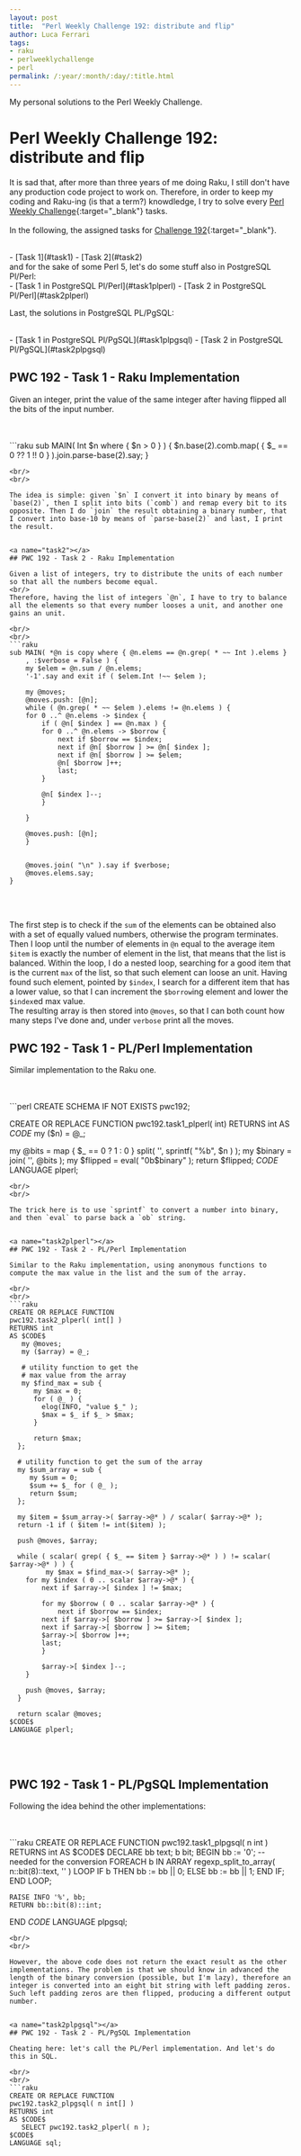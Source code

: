 ```yaml
---
layout: post
title:  "Perl Weekly Challenge 192: distribute and flip"
author: Luca Ferrari
tags:
- raku
- perlweeklychallenge
- perl
permalink: /:year/:month/:day/:title.html
---
```

My personal solutions to the Perl Weekly Challenge.

# Perl Weekly Challenge 192: distribute and flip

It is sad that, after more than three years of me doing Raku, I still don't have any production code project to work on.
Therefore, in order to keep my coding and Raku-ing (is that a term?) knowdledge, I try to solve every  [Perl Weekly Challenge](https://perlweeklychallenge.org/){:target="_blank"} tasks.
<br/>
<br/>
In the following, the assigned tasks for [Challenge 192](https://perlweeklychallenge.org/blog/perl-weekly-challenge-192/){:target="_blank"}.

<br/>
- [Task 1](#task1)
- [Task 2](#task2)

<br/>
and for the sake of some Perl 5, let's do some stuff also in PostgreSQL Pl/Perl:

<br/>
- [Task 1 in PostgreSQL Pl/Perl](#task1plperl)
- [Task 2 in PostgreSQL Pl/Perl](#task2plperl)


Last, the solutions in PostgreSQL PL/PgSQL:

<br/>
- [Task 1 in PostgreSQL Pl/PgSQL](#task1plpgsql)
- [Task 2 in PostgreSQL Pl/PgSQL](#task2plpgsql)



<a name="task1"></a>
## PWC 192 - Task 1 - Raku Implementation

Given an integer, print the value of the same integer after having flipped all the bits of the input number.

<br/>
<br/>
```raku
sub MAIN( Int $n where { $n > 0 } ) {
    $n.base(2).comb.map( { $_ == 0 ?? 1 !! 0 } ).join.parse-base(2).say;
}

```
<br/>
<br/>

The idea is simple: given `$n` I convert it into binary by means of `base(2)`, then I split into bits (`comb`) and remap every bit to its opposite. Then I do `join` the result obtaining a binary number, that I convert into base-10 by means of `parse-base(2)` and last, I print the result.


<a name="task2"></a>
## PWC 192 - Task 2 - Raku Implementation

Given a list of integers, try to distribute the units of each number so that all the numbers become equal.
<br/>
Therefore, having the list of integers `@n`, I have to try to balance all the elements so that every number looses a unit, and another one gains an unit.

<br/>
<br/>
```raku
sub MAIN( *@n is copy where { @n.elems == @n.grep( * ~~ Int ).elems }
	, :$verbose = False ) {
    my $elem = @n.sum / @n.elems;
    '-1'.say and exit if ( $elem.Int !~~ $elem );

    my @moves;
    @moves.push: [@n];
    while ( @n.grep( * ~~ $elem ).elems != @n.elems ) {
	for 0 ..^ @n.elems -> $index {
	    if ( @n[ $index ] == @n.max ) {
		for 0 ..^ @n.elems -> $borrow {
		    next if $borrow == $index;
		    next if @n[ $borrow ] >= @n[ $index ];
		    next if @n[ $borrow ] >= $elem;
		    @n[ $borrow ]++;
		    last;
		}

		@n[ $index ]--;
	    }

	}

	@moves.push: [@n];
    }


    @moves.join( "\n" ).say if $verbose;
    @moves.elems.say;
}

```
<br/>
<br/>

The first step is to check if the `sum` of the elements can be obtained also with a set of equally valued numbers, otherwise the program terminates.
<br/>
Then I loop until the number of elements in `@n` equal to the average item `$item` is exactly the number of element in the list, that means that the list is balanced.
Within the loop, I do a nested loop, searching for a good item that is the current `max` of the list, so that such element can loose an unit. Having found such element, pointed by `$index`, I search for a different item that has a lower value, so that I can increment the `$borrow`ing element and lower the `$index`ed max value.
<br/>
The resulting array is then stored into `@moves`, so that I can both count how many steps I've done and, under `verbose` print all the moves.

<a name="task1plperl"></a>
## PWC 192 - Task 1 - PL/Perl Implementation

Similar implementation to the Raku one.

<br/>
<br/>
```perl
CREATE SCHEMA IF NOT EXISTS pwc192;

CREATE OR REPLACE FUNCTION
pwc192.task1_plperl( int)
RETURNS int
AS $CODE$
  my ($n) = @_;


  my @bits = map { $_ == 0 ? 1 : 0 } split( '', sprintf( "%b", $n ) );
  my $binary = join( '', @bits );
  my $flipped = eval( "0b$binary" );
  return $flipped;
$CODE$
LANGUAGE plperl;

```
<br/>
<br/>

The trick here is to use `sprintf` to convert a number into binary, and then `eval` to parse back a `ob` string.


<a name="task2plperl"></a>
## PWC 192 - Task 2 - PL/Perl Implementation

Similar to the Raku implementation, using anonymous functions to compute the max value in the list and the sum of the array.

<br/>
<br/>
```raku
CREATE OR REPLACE FUNCTION
pwc192.task2_plperl( int[] )
RETURNS int
AS $CODE$
   my @moves;
   my ($array) = @_;

   # utility function to get the
   # max value from the array
   my $find_max = sub {
      my $max = 0;
      for ( @_ ) {
        elog(INFO, "value $_" );
        $max = $_ if $_ > $max;
      }

      return $max;
  };

  # utility function to get the sum of the array
  my $sum_array = sub {
     my $sum = 0;
     $sum += $_ for ( @_ );
     return $sum;
  };

  my $item = $sum_array->( $array->@* ) / scalar( $array->@* );
  return -1 if ( $item != int($item) );

  push @moves, $array;

  while ( scalar( grep( { $_ == $item } $array->@* ) ) != scalar( $array->@* ) ) {
         my $max = $find_max->( $array->@* );
  	for my $index ( 0 .. scalar $array->@* ) {
	    next if $array->[ $index ] != $max;

	    for my $borrow ( 0 .. scalar $array->@* ) {
	    	next if $borrow == $index;
		next if $array->[ $borrow ] >= $array->[ $index ];
		next if $array->[ $borrow ] >= $item;
		$array->[ $borrow ]++;
		last;
	    }

	    $array->[ $index ]--;
	}

	push @moves, $array;
  }

  return scalar @moves;
$CODE$
LANGUAGE plperl;

```
<br/>
<br/>




<a name="task1plpgsql"></a>
## PWC 192 - Task 1 - PL/PgSQL Implementation

Following the idea behind the other implementations:

<br/>
<br/>
```raku
CREATE OR REPLACE FUNCTION
pwc192.task1_plpgsql( n int )
RETURNS int
AS $CODE$
DECLARE
	bb text;
	b  bit;
BEGIN
	bb := '0'; -- needed for the conversion
	FOREACH b IN ARRAY regexp_split_to_array( n::bit(8)::text, '' )  LOOP
		IF b  THEN
		   bb := bb || 0;
		ELSE
		    bb := bb || 1;
		END IF;
	END LOOP;

	RAISE INFO '%', bb;
	RETURN bb::bit(8)::int;
END
$CODE$
LANGUAGE plpgsql;

```
<br/>
<br/>

However, the above code does not return the exact result as the other implementations. The problem is that we should know in advanced the length of the binary conversion (possible, but I'm lazy), therefore an integer is converted into an eight bit string with left padding zeros. Such left padding zeros are then flipped, producing a different output number.


<a name="task2plpgsql"></a>
## PWC 192 - Task 2 - PL/PgSQL Implementation

Cheating here: let's call the PL/Perl implementation. And let's do this in SQL.

<br/>
<br/>
```raku
CREATE OR REPLACE FUNCTION
pwc192.task2_plpgsql( n int[] )
RETURNS int
AS $CODE$
   SELECT pwc192.task2_plperl( n );
$CODE$
LANGUAGE sql;

```
<br/>
<br/>
